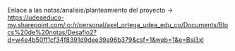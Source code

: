 Enlace a las notas/analisis/planteamiento del proyecto -> https://udeaeduco-my.sharepoint.com/:o:/r/personal/axel_ortega_udea_edu_co/Documents/Blocs%20de%20notas/Desafio2?d=w4e4b50ff1cf34f8391d9dee39a96b379&csf=1&web=1&e=Bsj3xI
